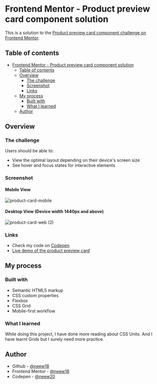 # Frontend Mentor - Product preview card component solution

This is a solution to the [Product preview card component challenge on Frontend Mentor](https://www.frontendmentor.io/challenges/product-preview-card-component-GO7UmttRfa). 

## Table of contents

- [Frontend Mentor - Product preview card component solution](#frontend-mentor---product-preview-card-component-solution)
  - [Table of contents](#table-of-contents)
  - [Overview](#overview)
    - [The challenge](#the-challenge)
    - [Screenshot](#screenshot)
    - [Links](#links)
  - [My process](#my-process)
    - [Built with](#built-with)
    - [What I learned](#what-i-learned)
  - [Author](#author)

## Overview

### The challenge

Users should be able to:

- View the optimal layout depending on their device's screen size
- See hover and focus states for interactive elements

### Screenshot
#### Mobile View
![product-card-mobile](https://user-images.githubusercontent.com/98087868/216841944-3ebef0c9-55f3-4c55-8691-28662136801d.PNG)
#### Desktop View (Device width 1440px and above)
![product-card-web (2)](https://user-images.githubusercontent.com/98087868/216841947-10042d63-ed87-4dea-9764-9b0070fb38e2.PNG)

### Links

- Check my code on [Codepen](https://codepen.io/neew20/pen/xxJBpwZ).
- [Live demo of the product preview card]()

## My process

### Built with

- Semantic HTML5 markup
- CSS custom properties
- Flexbox
- CSS Grid
- Mobile-first workflow

### What I learned

While doing this project, I have done more reading about CSS Units. And I have learnt Grids but I surely need more practice.

## Author

- Github - [@neew18](https://github.com/neew18)
- Frontend Mentor - [@neew18](https://www.frontendmentor.io/profile/neew18)
- Codepen - [@neew20](https://codepen.io/neew20)
